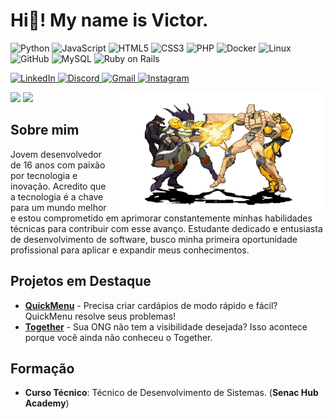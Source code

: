 <h1>Hi👋! My name is Victor.</h1> 
<p align="left">
<img src="https://cdn.jsdelivr.net/gh/devicons/devicon/icons/python/python-original.svg" alt="Python" height="40" width="50"/>
<img src="https://cdn.jsdelivr.net/gh/devicons/devicon/icons/javascript/javascript-original.svg" alt="JavaScript" height="40" width="50"/>
<img src="https://cdn.jsdelivr.net/gh/devicons/devicon/icons/html5/html5-original.svg" alt="HTML5" height="40" width="50"/>
<img src="https://cdn.jsdelivr.net/gh/devicons/devicon/icons/css3/css3-original.svg" alt="CSS3" height="40" width="50"/>
<img src="https://cdn.jsdelivr.net/gh/devicons/devicon/icons/php/php-original.svg" alt="PHP" height="40" width="50"/>
<img src="https://cdn.jsdelivr.net/gh/devicons/devicon/icons/docker/docker-original.svg" alt="Docker" height="40" width="50"/>
<img src="https://cdn.jsdelivr.net/gh/devicons/devicon/icons/linux/linux-original.svg" alt="Linux" height="40" width="50"/>
<img src="https://cdn.jsdelivr.net/gh/devicons/devicon/icons/github/github-original.svg" alt="GitHub" height="40" width="50"/>
<img src="https://cdn.jsdelivr.net/gh/devicons/devicon/icons/mysql/mysql-original.svg" alt="MySQL" height="40" width="50"/>
<img src="https://cdn.jsdelivr.net/gh/devicons/devicon/icons/rails/rails-plain-wordmark.svg" alt="Ruby on Rails" height="40" width="60"/> ‎ 
</p>

<p>
<a href="https://www.linkedin.com/in/antoniov1ctor/" target="_blank">
<img width="120" src="https://img.shields.io/badge/LinkedIn-%230077B5.svg?style=for-the-badge&logo=linkedin&logoColor=white" alt="LinkedIn"/>
</a>
<a href="https://discordapp.com/users/v11ctor12" target="_blank">
<img width="138" src="https://img.shields.io/badge/Discord-%235865F2.svg?style=for-the-badge&logo=discord&logoColor=white" alt="Discord"/>
</a>
<a href="mailto:antoniovictor.me@gmail.com" target="_blank">
<img width="115" src="https://img.shields.io/badge/Gmail-D14836?style=for-the-badge&logo=gmail&logoColor=white" alt="Gmail"/>
</a>
<a href="https://www.instagram.com/seu.usuario/" target="_blank">
<img width="163" src="https://img.shields.io/badge/Instagram-%23E4405F.svg?style=for-the-badge&logo=instagram&logoColor=white" alt="Instagram"/>
</a>
<div> <img src="JojoClash.gif" width="340" align="right" alt="Jotaro" top="10px"/> </div>
</p>

<p align="left">
<img src="https://github-readme-stats.vercel.app/api?username=AntonioV1ctor&show_icons=true&theme=dracula&include_all_commits=true&count_private=true&hide_border=false" height="150" />
<img src="https://github-readme-stats.vercel.app/api/top-langs?username=AntonioV1ctor&layout=compact&langs_count=5&theme=dracula&hide_border=false" height="150" />
</p>

## Sobre mim
Jovem desenvolvedor de 16 anos com paixão por tecnologia e inovação. Acredito que a tecnologia é a chave para um mundo melhor e estou comprometido em aprimorar constantemente minhas habilidades técnicas para contribuir com esse avanço. Estudante dedicado e entusiasta de desenvolvimento de software, busco minha primeira oportunidade profissional para aplicar e expandir meus conhecimentos.

## Projetos em Destaque

- [**QuickMenu**](https://github.com/AntonioV1ctor/QuickMenu) - Precisa criar cardápios de modo rápido e fácil? QuickMenu resolve seus problemas!
- [**Together**](https://github.com/VoucherDesenvSenacHub/together) - Sua ONG não tem a visibilidade desejada? Isso acontece porque você ainda não conheceu o Together.

## Formação
- **Curso Técnico**: Técnico de Desenvolvimento de Sistemas. (**Senac Hub Academy**)
